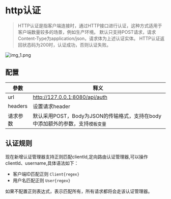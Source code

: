 # http认证

> HTTP认证是指客户端连接时，通过HTTP接口进行认证，这种方式适用于客户端数量较多的场景，例如生产环境。
> 默认只支持POST请求，请求Content-Type为application/json，请求体为上述认证实体。 HTTP认证返回状态码为200时，认证成功，否则认证失败。

![img_1.png](@site/static/images/auth2/http.png)

## 配置


| **參數**  | **释义**                                         |
|---------|------------------------------------------------|
| url     | http://127.0.0.1:8080/api/auth                 |
| headers | 设置请求header                                     |
| 请求参数    | 默认采用POST，Body为JSON的传输格式，支持在body中添加额外的参数，支持`模板变量` |


## 认证规则

现在新增认证管理器支持正则匹配clientId,定向路由认证管理器,可以操作clientId、username,具体语法如下：
-  客户端ID匹配正则 `Client{regex}`
-  用户名匹配正则  `User{regex}`

如果不配置正则表达式，表示匹配所有，所有请求都将会走该认证管理器。


